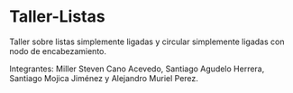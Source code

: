 # Taller-Listas

Taller sobre listas simplemente ligadas y circular simplemente ligadas con nodo de encabezamiento.

Integrantes: Miller Steven Cano Acevedo, Santiago Agudelo Herrera, Santiago Mojica Jiménez y Alejandro Muriel Perez.
